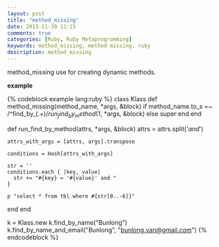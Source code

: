 ```yaml
---
layout: post
title: "method_missing"
date: 2013-11-30 11:15
comments: true
categories: [Ruby, Ruby Metaprogramming]
keywords: method_missing, method missing, ruby
description: method_missing
---
```


<p>
  method_missing use for creating dynamic methods.
</p>

<p>
  <strong>example</strong><br/>
</p>

{% codeblock example lang:ruby %}
class Klass
  def method_missing(method_name, *args, &block)
    if method_name.to_s =~ /^find_by_(.+)$/
      run_find_by_method($1, *args, &block)
    else
      super
    end
  end

  def run_find_by_method(attrs, *args, &block)
    attrs = attrs.split('_and_')

    attrs_with_args = [attrs, args].transpose

    conditions = Hash[attrs_with_args]

    str = ''
    conditions.each { |key, value|
      str += "#{key} = '#{value}' and "
    }

    p "select * from tbl where #{str[0..-6]}"
  end
end

k = Klass.new
k.find_by_name("Bunlong")
k.find_by_name_and_email("Bunlong", "bunlong.van@gmail.com")
{% endcodeblock %}